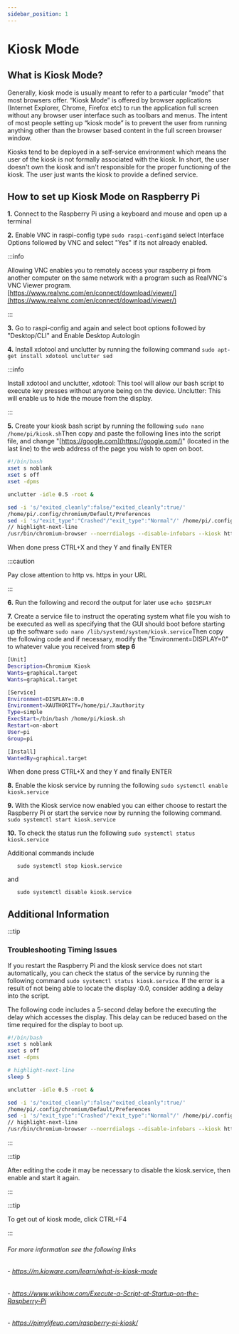 ```yaml
---
sidebar_position: 1
---
```


# Kiosk Mode

## What is Kiosk Mode?

Generally, kiosk mode is usually meant to refer to a particular “mode” that most browsers offer. “Kiosk Mode” is offered by browser applications (Internet Explorer, Chrome, Firefox etc) to run the application full screen without any browser user interface such as toolbars and menus. The intent of most people setting up “kiosk mode” is to prevent the user from running anything other than the browser based content in the full screen browser window.

Kiosks tend to be deployed in a self-service environment which means the user of the kiosk is not formally associated with the kiosk. In short, the user doesn't own the kiosk and isn't responsible for the proper functioning of the kiosk. The user just wants the kiosk to provide a defined service.

## How to set up Kiosk Mode on Raspberry Pi

**1.** Connect to the Raspberry Pi using a keyboard and mouse and open up a terminal

**2.** Enable VNC in raspi-config type  `sudo raspi-config`and select Interface Options followed by VNC and select "Yes" if its not already enabled.

:::info

Allowing VNC enables you to remotely access your raspberry pi from another computer on the same network with a program such as RealVNC's VNC Viewer program. [https://www.realvnc.com/en/connect/download/viewer/](https://www.realvnc.com/en/connect/download/viewer/)

:::


**3.** Go to raspi-config and again and select boot options followed by "Desktop/CLI" and Enable Desktop Autologin

**4.** Install xdotool and unclutter by running the following command `sudo apt-get install xdotool unclutter sed`

:::info

Install xdotool and unclutter, xdotool: This tool will allow our bash script to execute key presses without anyone being on the device. Unclutter: This will enable us to hide the mouse from the display.

:::

**5.** Create your kiosk bash script by running the following `sudo nano /home/pi/kiosk.sh`Then copy and paste the following lines into the script file, and change "[https://google.com](https://google.com/)" (located in the last line) to the web address of the page you wish to open on boot.&#x20;

```bash title="kiosk.sh" showLineNumbers
#!/bin/bash
xset s noblank
xset s off
xset -dpms

unclutter -idle 0.5 -root &

sed -i 's/"exited_cleanly":false/"exited_cleanly":true/'
/home/pi/.config/chromium/Default/Preferences
sed -i 's/"exit_type":"Crashed"/"exit_type":"Normal"/' /home/pi/.config/chromium/Default/Preferences
// highlight-next-line
/usr/bin/chromium-browser --noerrdialogs --disable-infobars --kiosk https://google.com
```

When done press CTRL+X and they Y and finally ENTER

:::caution

Pay close attention to http vs. https in your URL

:::

**6.** Run the following and record the output for later use `echo $DISPLAY`

**7.** Create a service file to instruct the operating system what file you wish to be executed as well as specifying that the GUI should boot before starting up the software `sudo nano /lib/systemd/system/kiosk.service`Then copy the following code and if necessary, modify the "Environment=DISPLAY=0" to whatever value you received from **step 6**

```bash title="kiosk.service" showLineNumbers
[Unit]
Description=Chromium Kiosk
Wants=graphical.target
Wants=graphical.target

[Service]
Environment=DISPLAY=:0.0
Environment=XAUTHORITY=/home/pi/.Xauthority
Type=simple
ExecStart=/bin/bash /home/pi/kiosk.sh
Restart=on-abort
User=pi
Group=pi

[Install]
WantedBy=graphical.target
```

When done press CTRL+X and they Y and finally ENTER

**8.** Enable the kiosk service by running the following `sudo systemctl enable kiosk.service`

**9.** With the Kiosk service now enabled you can either choose to restart the Raspberry Pi or start the service now by running the following command. `sudo systemctl start kiosk.service`

**10.** To check the status run the following `sudo systemctl status kiosk.service`

Additional commands include

```
   sudo systemctl stop kiosk.service
```

and

```
   sudo systemctl disable kiosk.service
```

## Additional Information

:::tip
### Troubleshooting Timing Issues
If you restart the Raspberry Pi and the kiosk service does not start automatically, you can check the status of the service by running the following command `sudo systemctl status kiosk.service`. If the error is a result of not being able to locate the display :0.0, consider adding a delay into the script. 

The following code includes a 5-second delay before the executing the delay which accesses the display. This delay can be reduced based on the time required for the display to boot up.
```bash title="kiosk.sh" showLineNumbers
#!/bin/bash
xset s noblank
xset s off
xset -dpms

# highlight-next-line
sleep 5

unclutter -idle 0.5 -root &

sed -i 's/"exited_cleanly":false/"exited_cleanly":true/'
/home/pi/.config/chromium/Default/Preferences
sed -i 's/"exit_type":"Crashed"/"exit_type":"Normal"/' /home/pi/.config/chromium/Default/Preferences
// highlight-next-line
/usr/bin/chromium-browser --noerrdialogs --disable-infobars --kiosk https://google.com
```
:::

:::tip

After editing the code it may be necessary to disable the kiosk.service, then enable and start it again.

:::

:::tip

To get out of kiosk mode, click CTRL+F4

:::

###### For more information see the following links
###### - https://m.kioware.com/learn/what-is-kiosk-mode
###### - https://www.wikihow.com/Execute-a-Script-at-Startup-on-the-Raspberry-Pi
###### - https://pimylifeup.com/raspberry-pi-kiosk/

